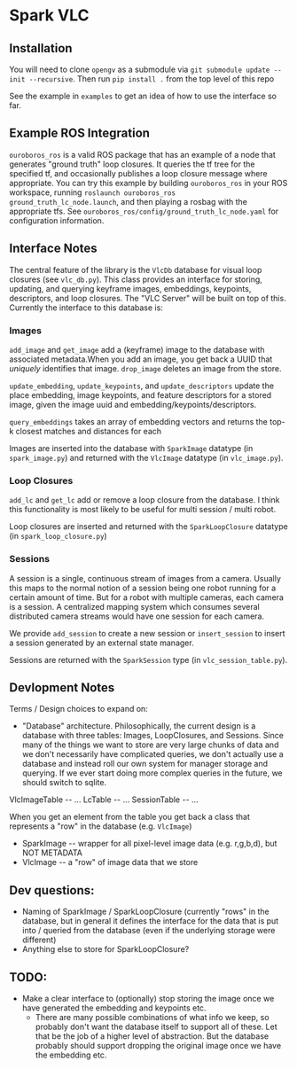 # Spark VLC

## Installation

You will need to clone `opengv` as a submodule via `git submodule update --init
--recursive`. Then run `pip install .` from the top level of this repo

See the example in `examples` to get an idea of how to use the interface so far.

## Example ROS Integration

`ouroboros_ros` is a valid ROS package that has an example of a node that generates "ground truth" loop closures. It queries the tf tree for the specified tf, and occasionally publishes a loop closure message where appropriate. You can try this example by building `ouroboros_ros` in your ROS workspace, running `roslaunch ouroboros_ros ground_truth_lc_node.launch`, and then playing a rosbag with the appropriate tfs. See `ouroboros_ros/config/ground_truth_lc_node.yaml` for configuration information.

## Interface Notes

The central feature of the library is the `VlcDb` database for visual loop closures (see `vlc_db.py`). This class provides an interface for storing, updating, and querying keyframe images, embeddings, keypoints, descriptors, and loop closures. The "VLC Server" will be built on top of this. Currently the interface to this database is:

### Images

`add_image` and `get_image` add a (keyframe) image to the database with associated metadata.When you add an image, you get back a UUID that *uniquely* identifies that image. `drop_image` deletes an image from the store.

`update_embedding`, `update_keypoints`, and `update_descriptors` update the place embedding, image keypoints, and feature descriptors for a stored image, given the image uuid and embedding/keypoints/descriptors.

`query_embeddings` takes an array of embedding vectors and returns the top-k closest matches and distances for each

Images are inserted into the database with `SparkImage` datatype (in `spark_image.py`) and returned with the `VlcImage` datatype (in `vlc_image.py`).

### Loop Closures

`add_lc` and `get_lc` add or remove a loop closure from the database. I think this functionality is most likely to be useful for multi session / multi robot.

Loop closures are inserted and returned with the `SparkLoopClosure` datatype (in `spark_loop_closure.py`)

### Sessions

A session is a single, continuous stream of images from a camera. Usually this maps to the normal notion of a session being one robot running for a certain amount of time. But for a robot with multiple cameras, each camera is a session. A centralized mapping system which consumes several distributed camera streams would have one session for each camera.

We provide `add_session` to create a new session or `insert_session` to insert a session generated by an external state manager.

Sessions are returned with the `SparkSession` type (in `vlc_session_table.py`).

## Devlopment Notes


Terms / Design choices to expand on:

* "Database" architecture. Philosophically, the current design is a database with three tables: Images, LoopClosures, and Sessions. Since many of the things we want to store are very large chunks of data and we don't necessarily have complicated queries, we don't actually use a database and instead roll our own system for manager storage and querying. If we ever start doing more complex queries in the future, we should switch to sqlite.

VlcImageTable -- ...
LcTable -- ...
SessionTable -- ...

When you get an element from the table you get back a class that represents a "row" in the database (e.g. `VlcImage`)


* SparkImage -- wrapper for all pixel-level image data (e.g. r,g,b,d), but NOT METADATA
* VlcImage -- a "row" of image data that we store


## Dev questions:

* Naming of SparkImage / SparkLoopClosure (currently "rows" in the database, but in general it defines the interface for the data that is put into / queried from the database (even if the underlying storage were different)
* Anything else to store for SparkLoopClosure?

## TODO:

* Make a clear interface to (optionally) stop storing the image once we have generated the embedding and keypoints etc.
    * There are many possible combinations of what info we keep, so probably don't want the database itself to support all of these. Let that be the job of a higher level of abstraction. But the database probably should support dropping the original image once we have the embedding etc.
